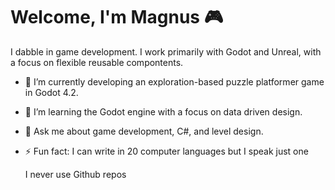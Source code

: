 # Welcome, I'm Magnus 🎮

I dabble in game development. I work primarily with Godot and Unreal, with a focus on flexible reusable compontents.

- 🔭 I’m currently developing an exploration-based puzzle platformer game in Godot 4.2.
- 🌱 I’m learning the Godot engine with a focus on data driven design.
- 💬 Ask me about game development, C#, and level design.
- ⚡ Fun fact: I can write in 20 computer languages but I speak just one

  I never use Github repos
